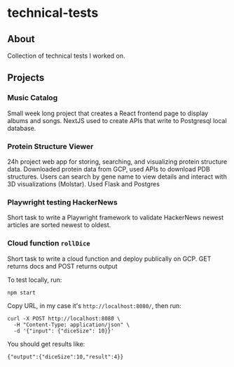 # technical-tests


## About

Collection of technical tests I worked on.

## Projects

### Music Catalog

Small week long project that creates a React frontend page to display albums and songs. NextJS used to create APIs that write to Postgresql local database.

### Protein Structure Viewer

24h project web app for storing, searching, and visualizing protein structure data. Downloaded protein data from GCP, used APIs to download PDB structures. Users can search by gene name to view details and interact with 3D visualizations (Molstar).
Used Flask and Postgres

### Playwright testing HackerNews

Short task to write a Playwright framework to validate HackerNews newest articles are sorted newest to oldest.

### Cloud function `rollDice`

Short task to write a cloud function and deploy publically on GCP. GET returns docs and POST returns output

To test locally, run: 
```
npm start
```
Copy URL, in my case it's `http://localhost:8080/`, then run:

```
curl -X POST http://localhost:8080 \
  -H "Content-Type: application/json" \
  -d '{"input": {"diceSize": 10}}'

```
You should get results like:
```
{"output":{"diceSize":10,"result":4}}
```


